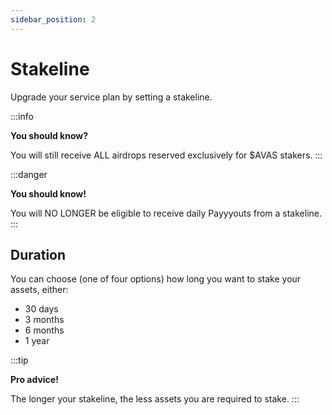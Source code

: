 ```yaml
---
sidebar_position: 2
---
```


# Stakeline

Upgrade your service plan by setting a stakeline.

:::info

__You should know?__

You will still receive ALL airdrops reserved exclusively for $AVAS stakers.
:::

:::danger

__You should know!__

You will NO LONGER be eligible to receive daily Payyyouts from a stakeline.
:::


## Duration

>

You can choose (one of four options) how long you want to stake your assets, either:
- 30 days
- 3 months
- 6 months
- 1 year

:::tip

__Pro advice!__

The longer your stakeline, the less assets you are required to stake.
:::
